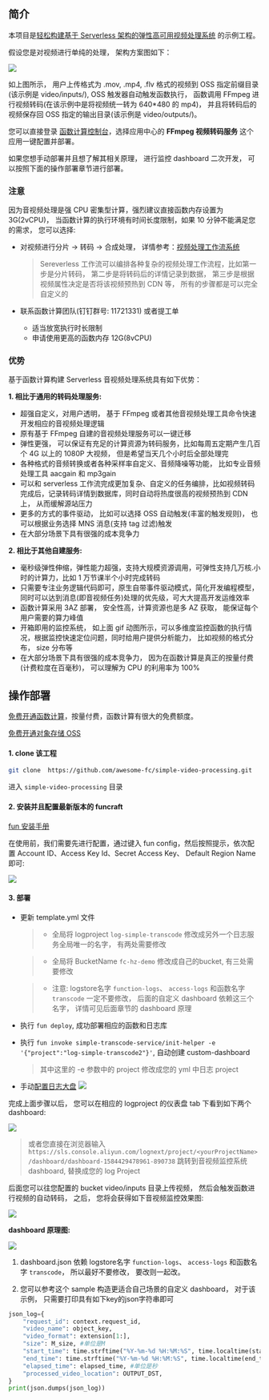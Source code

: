 ## 简介

本项目是[轻松构建基于 Serverless 架构的弹性高可用视频处理系统](https://yq.aliyun.com/articles/727684) 的示例工程。

假设您是对视频进行单纯的处理， 架构方案图如下：

![](https://img.alicdn.com/tfs/TB1sPfQzhD1gK0jSZFKXXcJrVXa-612-185.png)

如上图所示， 用户上传格式为 .mov, .mp4, .flv 格式的视频到 OSS 指定前缀目录(该示例是 video/inputs/), OSS 触发器自动触发函数执行， 函数调用 FFmpeg 进行视频转码(在该示例中是将视频统一转为 640*480 的 mp4)， 并且将转码后的视频保存回 OSS 指定的输出目录(该示例是 video/outputs/)。

您可以直接登录 [函数计算控制台](https://statistics.functioncompute.com/?title=ServerlessVideo&theme=ServerlessVideo&author=rsong&src=article&url=http://fc.console.aliyun.com)，选择应用中心的 **FFmpeg 视频转码服务** 这个应用一键配置并部署。

如果您想手动部署并且想了解其相关原理， 进行监控 dashboard 二次开发， 可以按照下面的操作部署章节进行部署。

### 注意

因为音视频处理是强 CPU 密集型计算，强烈建议直接函数内存设置为 3G(2vCPU)， 当函数计算的执行环境有时间长度限制，如果 10 分钟不能满足您的需求， 您可以选择:

- 对视频进行分片 -> 转码 -> 合成处理， 详情参考：[视频处理工作流系统](https://github.com/awesome-fc/fc-fnf-video-processing/tree/master/video-processing)
    > Sereverless 工作流可以编排各种复杂的视频处理工作流程，比如第一步是分片转码， 第二步是将转码后的详情记录到数据， 第三步是根据视频属性决定是否将该视频预热到 CDN 等， 所有的步骤都是可以完全自定义的

- 联系函数计算团队(钉钉群号: 11721331) 或者提工单
    - 适当放宽执行时长限制
    - 申请使用更高的函数内存 12G(8vCPU)

### 优势
基于函数计算构建 Serverless 音视频处理系统具有如下优势：

**1. 相比于通用的转码处理服务:**

- 超强自定义，对用户透明， 基于 FFmpeg 或者其他音视频处理工具命令快速开发相应的音视频处理逻辑
- 原有基于 FFmpeg 自建的音视频处理服务可以一键迁移
- 弹性更强， 可以保证有充足的计算资源为转码服务，比如每周五定期产生几百个 4G 以上的 1080P 大视频， 但是希望当天几个小时后全部处理完
- 各种格式的音频转换或者各种采样率自定义、音频降噪等功能， 比如专业音频处理工具 aacgain 和 mp3gain
- 可以和 serverless 工作流完成更加复杂、自定义的任务编排，比如视频转码完成后，记录转码详情到数据库，同时自动将热度很高的视频预热到 CDN 上， 从而缓解源站压力
- 更多的方式的事件驱动， 比如可以选择 OSS 自动触发(丰富的触发规则)， 也可以根据业务选择 MNS 消息(支持 tag 过滤)触发
- 在大部分场景下具有很强的成本竞争力

**2. 相比于其他自建服务:**

- 毫秒级弹性伸缩，弹性能力超强，支持大规模资源调用，可弹性支持几万核.小时的计算力，比如 1 万节课半个小时完成转码
- 只需要专注业务逻辑代码即可，原生自带事件驱动模式，简化开发编程模型，同时可以达到消息(即音视频任务)处理的优先级，可大大提高开发运维效率
- 函数计算采用 3AZ 部署， 安全性高，计算资源也是多 AZ 获取， 能保证每个用户需要的算力峰值
- 开箱即用的监控系统， 如上面 gif 动图所示，可以多维度监控函数的执行情况，根据监控快速定位问题，同时给用户提供分析能力， 比如视频的格式分布， size 分布等
- 在大部分场景下具有很强的成本竞争力， 因为在函数计算是真正的按量付费(计费粒度在百毫秒)， 可以理解为 CPU 的利用率为 100%

## 操作部署

[免费开通函数计算](https://statistics.functioncompute.com/?title=ServerlessVideo&theme=ServerlessVideo&author=rsong&src=article&url=http://fc.console.aliyun.com)，按量付费，函数计算有很大的免费额度。

[免费开通对象存储 OSS](oss.console.aliyun.com/)

#### 1. clone 该工程

```bash
git clone  https://github.com/awesome-fc/simple-video-processing.git
```

进入 `simple-video-processing` 目录

#### 2. 安装并且配置最新版本的 funcraft

[fun 安装手册](https://github.com/alibaba/funcraft/blob/master/docs/usage/installation-zh.md)

在使用前，我们需要先进行配置，通过键入 fun config，然后按照提示，依次配置 Account ID、Access Key Id、Secret Access Key、 Default Region Name 即可:

![](https://img.alicdn.com/tfs/TB1qp7Oy7Y2gK0jSZFgXXc5OFXa-622-140.png)

#### 3. 部署

- 更新 template.yml 文件
    > - 全局将 logproject `log-simple-transcode` 修改成另外一个日志服务全局唯一的名字， 有两处需要修改

    > - 全局将 BucketName `fc-hz-demo` 修改成自己的bucket,  有三处需要修改

    > - 注意: logstore名字 `function-logs`、 `access-logs` 和函数名字 `transcode` 一定不要修改， 后面的自定义 dashboard 依赖这三个名字， 详情可见后面章节的 dashboard 原理

- 执行 `fun deploy`,  成功部署相应的函数和日志库

- 执行 `fun invoke simple-transcode-service/init-helper -e '{"project":"log-simple-transcode2"}'`, 自动创建 custom-dashboard
    > 其中这里的 -e 参数中的 project 修改成您的 yml 中日志 project

- 手动[配置日志大盘](https://help.aliyun.com/document_detail/92647.html)
    ![](https://img.alicdn.com/tfs/TB1RhQLy5_1gK0jSZFqXXcpaXXa-1510-848.png)

完成上面步骤以后， 您可以在相应的 logproject 的仪表盘 tab 下看到如下两个 dashboard:

![](https://img.alicdn.com/tfs/TB1XYIOy7T2gK0jSZFkXXcIQFXa-1516-766.png)

> 或者您直接在浏览器输入 `https://sls.console.aliyun.com/lognext/project/<yourProjectName>/dashboard/dashboard-1584429478961-890738` 跳转到音视频监控系统 dashboard,  <yourProjectName> 替换成您的 log Project

后面您可以往您配置的 bucket video/inputs 目录上传视频， 然后会触发函数进行视频的自动转码， 之后， 您将会获得如下音视频监控效果图:

<img src="transcode-monitor.gif?raw=true">

**dashboard 原理图:**

![](https://img.alicdn.com/tfs/TB1Jo4.zoY1gK0jSZFCXXcwqXXa-1744-904.png)

1. dashboard.json 依赖 logstore名字 `function-logs`、 `access-logs` 和函数名字 `transcode`， 所以最好不要修改， 要改则一起改。

2. 您可以参考这个 sample 构造更适合自己场景的自定义 dashboard， 对于该示例， 只需要打印具有如下key的json字符串即可

```python
json_log={
    "request_id": context.request_id,
    "video_name": object_key,
    "video_format": extension[1:],
    "size": M_size, #单位是M
    "start_time": time.strftime("%Y-%m-%d %H:%M:%S", time.localtime(start_time_stamp+8*3600)), #北京时间
    "end_time": time.strftime("%Y-%m-%d %H:%M:%S", time.localtime(end_time_stamp+8*3600)), #北京时间
    "elapsed_time": elapsed_time, #单位是秒
    "processed_video_location": OUTPUT_DST,
}
print(json.dumps(json_log))
```